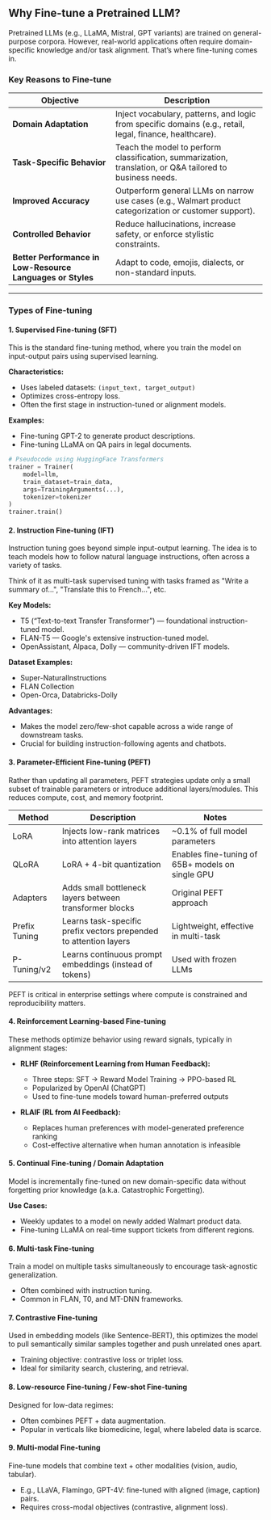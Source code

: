 ## Why Fine-tune a Pretrained LLM?

Pretrained LLMs (e.g., LLaMA, Mistral, GPT variants) are trained on general-purpose corpora. However, real-world applications often require domain-specific knowledge and/or task alignment. That’s where fine-tuning comes in.

### Key Reasons to Fine-tune

| Objective                                   | Description                                                                                   |
|----------------------------------------------|-----------------------------------------------------------------------------------------------|
| **Domain Adaptation**                        | Inject vocabulary, patterns, and logic from specific domains (e.g., retail, legal, finance, healthcare). |
| **Task-Specific Behavior**                   | Teach the model to perform classification, summarization, translation, or Q&A tailored to business needs. |
| **Improved Accuracy**                        | Outperform general LLMs on narrow use cases (e.g., Walmart product categorization or customer support). |
| **Controlled Behavior**                      | Reduce hallucinations, increase safety, or enforce stylistic constraints.                      |
| **Better Performance in Low-Resource Languages or Styles** | Adapt to code, emojis, dialects, or non-standard inputs.                                      |

---

### Types of Fine-tuning

#### 1. Supervised Fine-tuning (SFT)

This is the standard fine-tuning method, where you train the model on input-output pairs using supervised learning.

**Characteristics:**
- Uses labeled datasets: `(input_text, target_output)`
- Optimizes cross-entropy loss.
- Often the first stage in instruction-tuned or alignment models.

**Examples:**
- Fine-tuning GPT-2 to generate product descriptions.
- Fine-tuning LLaMA on QA pairs in legal documents.

```python
# Pseudocode using HuggingFace Transformers
trainer = Trainer(
    model=llm,
    train_dataset=train_data,
    args=TrainingArguments(...),
    tokenizer=tokenizer
)
trainer.train()
```

#### 2. Instruction Fine-tuning (IFT)

Instruction tuning goes beyond simple input-output learning. The idea is to teach models how to follow natural language instructions, often across a variety of tasks.

Think of it as multi-task supervised tuning with tasks framed as "Write a summary of...", "Translate this to French...", etc.

**Key Models:**
- T5 (“Text-to-text Transfer Transformer”) — foundational instruction-tuned model.
- FLAN-T5 — Google's extensive instruction-tuned model.
- OpenAssistant, Alpaca, Dolly — community-driven IFT models.

**Dataset Examples:**
- Super-NaturalInstructions
- FLAN Collection
- Open-Orca, Databricks-Dolly

**Advantages:**
- Makes the model zero/few-shot capable across a wide range of downstream tasks.
- Crucial for building instruction-following agents and chatbots.

#### 3. Parameter-Efficient Fine-tuning (PEFT)

Rather than updating all parameters, PEFT strategies update only a small subset of trainable parameters or introduce additional layers/modules. This reduces compute, cost, and memory footprint.

| Method         | Description                                         | Notes                                 |
|----------------|-----------------------------------------------------|---------------------------------------|
| LoRA           | Injects low-rank matrices into attention layers     | ~0.1% of full model parameters        |
| QLoRA          | LoRA + 4-bit quantization                          | Enables fine-tuning of 65B+ models on single GPU |
| Adapters       | Adds small bottleneck layers between transformer blocks | Original PEFT approach                |
| Prefix Tuning  | Learns task-specific prefix vectors prepended to attention layers | Lightweight, effective in multi-task  |
| P-Tuning/v2    | Learns continuous prompt embeddings (instead of tokens) | Used with frozen LLMs                 |

PEFT is critical in enterprise settings where compute is constrained and reproducibility matters.

#### 4. Reinforcement Learning-based Fine-tuning

These methods optimize behavior using reward signals, typically in alignment stages:

- **RLHF (Reinforcement Learning from Human Feedback):**
  - Three steps: SFT → Reward Model Training → PPO-based RL
  - Popularized by OpenAI (ChatGPT)
  - Used to fine-tune models toward human-preferred outputs

- **RLAIF (RL from AI Feedback):**
  - Replaces human preferences with model-generated preference ranking
  - Cost-effective alternative when human annotation is infeasible

#### 5. Continual Fine-tuning / Domain Adaptation

Model is incrementally fine-tuned on new domain-specific data without forgetting prior knowledge (a.k.a. Catastrophic Forgetting).

**Use Cases:**
- Weekly updates to a model on newly added Walmart product data.
- Fine-tuning LLaMA on real-time support tickets from different regions.

#### 6. Multi-task Fine-tuning

Train a model on multiple tasks simultaneously to encourage task-agnostic generalization.

- Often combined with instruction tuning.
- Common in FLAN, T0, and MT-DNN frameworks.

#### 7. Contrastive Fine-tuning

Used in embedding models (like Sentence-BERT), this optimizes the model to pull semantically similar samples together and push unrelated ones apart.

- Training objective: contrastive loss or triplet loss.
- Ideal for similarity search, clustering, and retrieval.

#### 8. Low-resource Fine-tuning / Few-shot Fine-tuning

Designed for low-data regimes:

- Often combines PEFT + data augmentation.
- Popular in verticals like biomedicine, legal, where labeled data is scarce.

#### 9. Multi-modal Fine-tuning

Fine-tune models that combine text + other modalities (vision, audio, tabular).

- E.g., LLaVA, Flamingo, GPT-4V: fine-tuned with aligned (image, caption) pairs.
- Requires cross-modal objectives (contrastive, alignment loss).